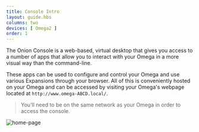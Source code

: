```yaml
---
title: Console Intro
layout: guide.hbs
columns: two
devices: [ Omega2 ]
order: 1
---
```


The Onion Console is a web-based, virtual desktop that gives you access to a number of apps that allow you to interact with your Omega in a more visual way than the command-line.

<!-- TODO: explain what the console can actually let you accomplish -->
These apps can be used to configure and control your Omega and use various Expansions through your browser. All of this is conveniently hosted on your Omega and can be accessed by visiting your Omega's webpage located at `http://www.omega-ABCD.local/`.

> You'll need to be on the same network as your Omega in order to access the console.

![home-page](https://raw.githubusercontent.com/OnionIoT/Onion-Docs/master/Omega2/Documentation/Get-Started/img/console-home-page.png)
